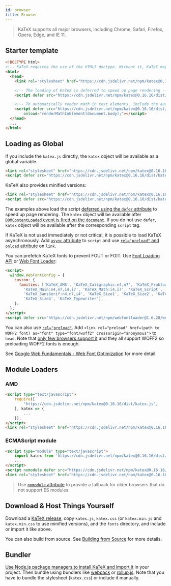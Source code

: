 ```yaml
---
id: browser
title: Browser
---
```

> KaTeX supports all major browsers, including Chrome, Safari, Firefox, Opera, Edge, and IE 11.

## Starter template

```html
<!DOCTYPE html>
<!-- KaTeX requires the use of the HTML5 doctype. Without it, KaTeX may not render properly -->
<html>
  <head>
    <link rel="stylesheet" href="https://cdn.jsdelivr.net/npm/katex@0.16.16/dist/katex.min.css" integrity="sha384-hVhzUD6f4fv5e8/SUC8GHMqjmXi+LvI2+QzUZlruhYvV3fub1civI86H6p0cbWFK" crossorigin="anonymous">

    <!-- The loading of KaTeX is deferred to speed up page rendering -->
    <script defer src="https://cdn.jsdelivr.net/npm/katex@0.16.16/dist/katex.min.js" integrity="sha384-Jk0pwVVAMt1QyyB45O8KoWsQT9nXyKcE1h8tXpm0Zw4BwHrsFU6pcDtpFg1far1H" crossorigin="anonymous"></script>

    <!-- To automatically render math in text elements, include the auto-render extension: -->
    <script defer src="https://cdn.jsdelivr.net/npm/katex@0.16.16/dist/contrib/auto-render.min.js" integrity="sha384-hCXGrW6PitJEwbkoStFjeJxv+fSOOQKOPbJxSfM6G5sWZjAyWhXiTIIAmQqnlLlh" crossorigin="anonymous"
        onload="renderMathInElement(document.body);"></script>
  </head>
  ...
</html>
```

## Loading as Global
If you include the `katex.js` directly, the `katex` object will be available as
a global variable.

```html
<link rel="stylesheet" href="https://cdn.jsdelivr.net/npm/katex@0.16.16/dist/katex.css" integrity="sha384-IAWSeBSZxaXQMfLQ0hzbPevR3LH3eu1iQaKPpoE6DsGuj6WlGp26PPGU7s6/nPd8" crossorigin="anonymous">
<script defer src="https://cdn.jsdelivr.net/npm/katex@0.16.16/dist/katex.js" integrity="sha384-FFYxVyBxfjap5mq811c+YckZStxGPUdCYMrrgN/4a4hnL9nUE0MXKnJ8IWPwnNnU" crossorigin="anonymous"></script>
```

KaTeX also provides minified versions:

```html
<link rel="stylesheet" href="https://cdn.jsdelivr.net/npm/katex@0.16.16/dist/katex.min.css" integrity="sha384-hVhzUD6f4fv5e8/SUC8GHMqjmXi+LvI2+QzUZlruhYvV3fub1civI86H6p0cbWFK" crossorigin="anonymous">
<script defer src="https://cdn.jsdelivr.net/npm/katex@0.16.16/dist/katex.min.js" integrity="sha384-Jk0pwVVAMt1QyyB45O8KoWsQT9nXyKcE1h8tXpm0Zw4BwHrsFU6pcDtpFg1far1H" crossorigin="anonymous"></script>
```

The examples above load the script [deferred using the `defer` attribute](https://developer.mozilla.org/en/HTML/Element/script#Attributes)
to speed up page rendering. The `katex` object will be available after
[`DOMContentLoaded` event is fired on the `document`](https://developer.mozilla.org/ko/docs/Web/Reference/Events/DOMContentLoaded).
If you do not use `defer`, `katex` object will be available after the corresponding
`script` tag.

If KaTeX is not used immediately or not critical, it is possible to load KaTeX
asynchronously. Add [`async` attribute](https://developer.mozilla.org/en/HTML/Element/script#Attributes)
to `script` and use [`rel="preload"` and `onload` attribute](https://github.com/filamentgroup/loadCSS)
on `link`.

You can prefetch KaTeX fonts to prevent FOUT or FOIT. Use [Font Loading API](https://developer.mozilla.org/en-US/docs/Web/API/CSS_Font_Loading_API)
or [Web Font Loader](https://github.com/typekit/webfontloader):

```html
<script>
  window.WebFontConfig = {
    custom: {
      families: ['KaTeX_AMS', 'KaTeX_Caligraphic:n4,n7', 'KaTeX_Fraktur:n4,n7',
        'KaTeX_Main:n4,n7,i4,i7', 'KaTeX_Math:i4,i7', 'KaTeX_Script',
        'KaTeX_SansSerif:n4,n7,i4', 'KaTeX_Size1', 'KaTeX_Size2', 'KaTeX_Size3',
        'KaTeX_Size4', 'KaTeX_Typewriter'],
    },
  };
</script>
<script defer src="https://cdn.jsdelivr.net/npm/webfontloader@1.6.28/webfontloader.js" integrity="sha256-4O4pS1SH31ZqrSO2A/2QJTVjTPqVe+jnYgOWUVr7EEc=" crossorigin="anonymous"></script>
```

You can also use [`rel="preload"`](https://developer.mozilla.org/en-US/docs/Web/HTML/Preloading_content).
Add `<link rel="preload" href=(path to WOFF2 font) as="font" type="font/woff2" crossorigin="anonymous">`
to `head`. Note that [only few browsers support it](https://caniuse.com/#feat=link-rel-preload)
and they all support WOFF2 so preloading WOFF2 fonts is enough.

See [Google Web Fundamentals - Web Font Optimization](https://developers.google.com/web/fundamentals/performance/optimizing-content-efficiency/webfont-optimization)
for more detail.

## Module Loaders
### AMD
```html
<script type="text/javascript">
    require([
        "https://cdn.jsdelivr.net/npm/katex@0.16.16/dist/katex.js",
    ], katex => {
        ...
    });
</script>
<link rel="stylesheet" href="https://cdn.jsdelivr.net/npm/katex@0.16.16/dist/katex.css" integrity="sha384-IAWSeBSZxaXQMfLQ0hzbPevR3LH3eu1iQaKPpoE6DsGuj6WlGp26PPGU7s6/nPd8" crossorigin="anonymous">
```

### ECMAScript module
```html
<script type="module" type="text/javascript">
    import katex from 'https://cdn.jsdelivr.net/npm/katex@0.16.16/dist/katex.mjs';
    ...
</script>
<script nomodule defer src="https://cdn.jsdelivr.net/npm/katex@0.16.16/dist/katex.js" integrity="sha384-FFYxVyBxfjap5mq811c+YckZStxGPUdCYMrrgN/4a4hnL9nUE0MXKnJ8IWPwnNnU" crossorigin="anonymous"></script>
<link rel="stylesheet" href="https://cdn.jsdelivr.net/npm/katex@0.16.16/dist/katex.css" integrity="sha384-IAWSeBSZxaXQMfLQ0hzbPevR3LH3eu1iQaKPpoE6DsGuj6WlGp26PPGU7s6/nPd8" crossorigin="anonymous">
```

> Use [`nomodule` attribute](https://developer.mozilla.org/en/HTML/Element/script#Attributes)
to provide a fallback for older browsers that do not support ES modules.

## Download & Host Things Yourself
Download a [KaTeX release](https://github.com/KaTeX/KaTeX/releases),
copy `katex.js`, `katex.css`
(or `katex.min.js` and `katex.min.css` to use minified versions),
and the `fonts` directory, and include or import it like above.

You can also build from source. See [Building from Source](node.md#building-from-source)
for more details.

## Bundler
[Use Node.js package managers to install KaTeX and import it](node.md) in your
project. Then bundle using bundlers like [webpack](https://webpack.js.org/) or
[rollup.js](https://rollupjs.org/). Note that you have to bundle the stylesheet
(`katex.css`) or include it manually.
